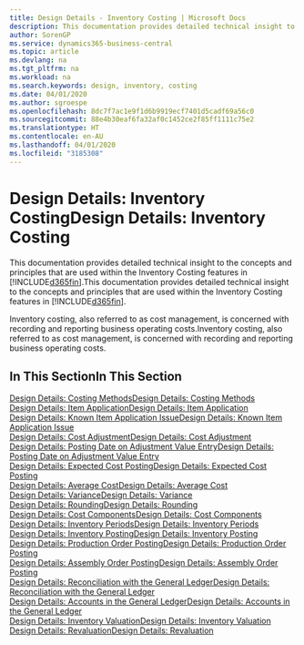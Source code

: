```yaml
---
title: Design Details - Inventory Costing | Microsoft Docs
description: This documentation provides detailed technical insight to the concepts and principles that are used within the Inventory Costing features in Business Central.
author: SorenGP
ms.service: dynamics365-business-central
ms.topic: article
ms.devlang: na
ms.tgt_pltfrm: na
ms.workload: na
ms.search.keywords: design, inventory, costing
ms.date: 04/01/2020
ms.author: sgroespe
ms.openlocfilehash: 8dc7f7ac1e9f1d6b9919ecf7401d5cadf69a56c0
ms.sourcegitcommit: 88e4b30eaf6fa32af0c1452ce2f85ff1111c75e2
ms.translationtype: HT
ms.contentlocale: en-AU
ms.lasthandoff: 04/01/2020
ms.locfileid: "3185308"
---
```

# <a name="design-details-inventory-costing"></a><span data-ttu-id="5d690-103">Design Details: Inventory Costing</span><span class="sxs-lookup"><span data-stu-id="5d690-103">Design Details: Inventory Costing</span></span>
<span data-ttu-id="5d690-104">This documentation provides detailed technical insight to the concepts and principles that are used within the Inventory Costing features in [!INCLUDE[d365fin](includes/d365fin_md.md)].</span><span class="sxs-lookup"><span data-stu-id="5d690-104">This documentation provides detailed technical insight to the concepts and principles that are used within the Inventory Costing features in [!INCLUDE[d365fin](includes/d365fin_md.md)].</span></span>  

<span data-ttu-id="5d690-105">Inventory costing, also referred to as cost management, is concerned with recording and reporting business operating costs.</span><span class="sxs-lookup"><span data-stu-id="5d690-105">Inventory costing, also referred to as cost management, is concerned with recording and reporting business operating costs.</span></span>  

## <a name="in-this-section"></a><span data-ttu-id="5d690-106">In This Section</span><span class="sxs-lookup"><span data-stu-id="5d690-106">In This Section</span></span>  
[<span data-ttu-id="5d690-107">Design Details: Costing Methods</span><span class="sxs-lookup"><span data-stu-id="5d690-107">Design Details: Costing Methods</span></span>](design-details-costing-methods.md)  
[<span data-ttu-id="5d690-108">Design Details: Item Application</span><span class="sxs-lookup"><span data-stu-id="5d690-108">Design Details: Item Application</span></span>](design-details-item-application.md)  
[<span data-ttu-id="5d690-109">Design Details: Known Item Application Issue</span><span class="sxs-lookup"><span data-stu-id="5d690-109">Design Details: Known Item Application Issue</span></span>](design-details-inventory-zero-level-open-item-ledger-entries.md)  
[<span data-ttu-id="5d690-110">Design Details: Cost Adjustment</span><span class="sxs-lookup"><span data-stu-id="5d690-110">Design Details: Cost Adjustment</span></span>](design-details-cost-adjustment.md)  
[<span data-ttu-id="5d690-111">Design Details: Posting Date on Adjustment Value Entry</span><span class="sxs-lookup"><span data-stu-id="5d690-111">Design Details: Posting Date on Adjustment Value Entry</span></span>](design-details-inventory-adjustment-value-entry-posting-date.md)  
[<span data-ttu-id="5d690-112">Design Details: Expected Cost Posting</span><span class="sxs-lookup"><span data-stu-id="5d690-112">Design Details: Expected Cost Posting</span></span>](design-details-expected-cost-posting.md)  
[<span data-ttu-id="5d690-113">Design Details: Average Cost</span><span class="sxs-lookup"><span data-stu-id="5d690-113">Design Details: Average Cost</span></span>](design-details-average-cost.md)  
[<span data-ttu-id="5d690-114">Design Details: Variance</span><span class="sxs-lookup"><span data-stu-id="5d690-114">Design Details: Variance</span></span>](design-details-variance.md)  
[<span data-ttu-id="5d690-115">Design Details: Rounding</span><span class="sxs-lookup"><span data-stu-id="5d690-115">Design Details: Rounding</span></span>](design-details-rounding.md)  
[<span data-ttu-id="5d690-116">Design Details: Cost Components</span><span class="sxs-lookup"><span data-stu-id="5d690-116">Design Details: Cost Components</span></span>](design-details-cost-components.md)  
[<span data-ttu-id="5d690-117">Design Details: Inventory Periods</span><span class="sxs-lookup"><span data-stu-id="5d690-117">Design Details: Inventory Periods</span></span>](design-details-inventory-periods.md)  
[<span data-ttu-id="5d690-118">Design Details: Inventory Posting</span><span class="sxs-lookup"><span data-stu-id="5d690-118">Design Details: Inventory Posting</span></span>](design-details-inventory-posting.md)  
[<span data-ttu-id="5d690-119">Design Details: Production Order Posting</span><span class="sxs-lookup"><span data-stu-id="5d690-119">Design Details: Production Order Posting</span></span>](design-details-production-order-posting.md)  
[<span data-ttu-id="5d690-120">Design Details: Assembly Order Posting</span><span class="sxs-lookup"><span data-stu-id="5d690-120">Design Details: Assembly Order Posting</span></span>](design-details-assembly-order-posting.md)  
[<span data-ttu-id="5d690-121">Design Details: Reconciliation with the General Ledger</span><span class="sxs-lookup"><span data-stu-id="5d690-121">Design Details: Reconciliation with the General Ledger</span></span>](design-details-reconciliation-with-the-general-ledger.md)  
[<span data-ttu-id="5d690-122">Design Details: Accounts in the General Ledger</span><span class="sxs-lookup"><span data-stu-id="5d690-122">Design Details: Accounts in the General Ledger</span></span>](design-details-accounts-in-the-general-ledger.md)  
[<span data-ttu-id="5d690-123">Design Details: Inventory Valuation</span><span class="sxs-lookup"><span data-stu-id="5d690-123">Design Details: Inventory Valuation</span></span>](design-details-inventory-valuation.md)  
[<span data-ttu-id="5d690-124">Design Details: Revaluation</span><span class="sxs-lookup"><span data-stu-id="5d690-124">Design Details: Revaluation</span></span>](design-details-revaluation.md)
